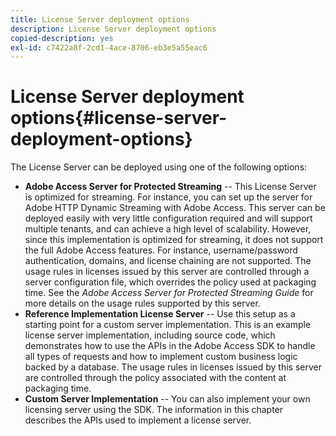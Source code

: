 ```yaml
---
title: License Server deployment options
description: License Server deployment options
copied-description: yes
exl-id: c7422a8f-2cd1-4ace-8706-eb3e5a55eac6
---
```

# License Server deployment options{#license-server-deployment-options}

The License Server can be deployed using one of the following options:

* **Adobe Access Server for Protected Streaming** -- This License Server is optimized for streaming. For instance, you can set up the server for Adobe HTTP Dynamic Streaming with Adobe Access. This server can be deployed easily with very little configuration required and will support multiple tenants, and can achieve a high level of scalability. However, since this implementation is optimized for streaming, it does not support the full Adobe Access features. For instance, username/password authentication, domains, and license chaining are not supported. The usage rules in licenses issued by this server are controlled through a server configuration file, which overrides the policy used at packaging time. See the *Adobe Access Server for Protected Streaming Guide* for more details on the usage rules supported by this server. 
* **Reference Implementation License Server** -- Use this setup as a starting point for a custom server implementation. This is an example license server implementation, including source code, which demonstrates how to use the APIs in the Adobe Access SDK to handle all types of requests and how to implement custom business logic backed by a database. The usage rules in licenses issued by this server are controlled through the policy associated with the content at packaging time. 
* **Custom Server Implementation** -- You can also implement your own licensing server using the SDK. The information in this chapter describes the APIs used to implement a license server.
